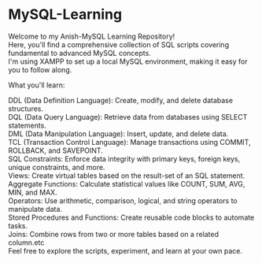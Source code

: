 # MySQL-Learning

Welcome to my Anish-MySQL Learning Repository!
<br>
Here, you'll find a comprehensive collection of SQL scripts covering fundamental to advanced MySQL concepts. <br>I'm using XAMPP to set up a local MySQL environment, making it easy for you to follow along.

What you'll learn:

DDL (Data Definition Language): Create, modify, and delete database structures.<br>
DQL (Data Query Language): Retrieve data from databases using SELECT statements.<br>
DML (Data Manipulation Language): Insert, update, and delete data.<br>
TCL (Transaction Control Language): Manage transactions using COMMIT, ROLLBACK, and SAVEPOINT.<br>
SQL Constraints: Enforce data integrity with primary keys, foreign keys, unique constraints, and more.<br>
Views: Create virtual tables based on the result-set of an SQL statement.<br>
Aggregate Functions: Calculate statistical values like COUNT, SUM, AVG, MIN, and MAX.<br>
Operators: Use arithmetic, comparison, logical, and string operators to manipulate data.<br>
Stored Procedures and Functions: Create reusable code blocks to automate tasks.<br>
Joins: Combine rows from two or more tables based on a related column.etc<br>
Feel free to explore the scripts, experiment, and learn at your own pace.
